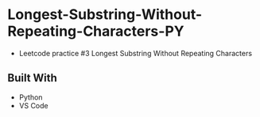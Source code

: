 # Longest-Substring-Without-Repeating-Characters-PY
- Leetcode practice #3 Longest Substring Without Repeating Characters

## Built With
- Python
- VS Code
